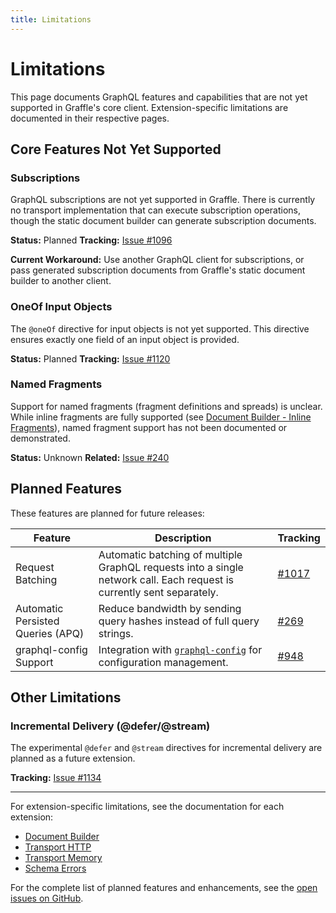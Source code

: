 ```yaml
---
title: Limitations
---
```


# Limitations

This page documents GraphQL features and capabilities that are not yet supported in Graffle's core client. Extension-specific limitations are documented in their respective pages.

## Core Features Not Yet Supported

### Subscriptions

GraphQL subscriptions are not yet supported in Graffle. There is currently no transport implementation that can execute subscription operations, though the static document builder can generate subscription documents.

**Status:** Planned
**Tracking:** [Issue #1096](https://github.com/graffle-js/graffle/issues/1096)

**Current Workaround:** Use another GraphQL client for subscriptions, or pass generated subscription documents from Graffle's static document builder to another client.

### OneOf Input Objects

The `@oneOf` directive for input objects is not yet supported. This directive ensures exactly one field of an input object is provided.

**Status:** Planned
**Tracking:** [Issue #1120](https://github.com/graffle-js/graffle/issues/1120)

### Named Fragments

Support for named fragments (fragment definitions and spreads) is unclear. While inline fragments are fully supported (see [Document Builder - Inline Fragments](/extensions/document-builder#inline-fragments)), named fragment support has not been documented or demonstrated.

**Status:** Unknown
**Related:** [Issue #240](https://github.com/graffle-js/graffle/issues/240)

## Planned Features

These features are planned for future releases:

| Feature | Description | Tracking |
|---------|-------------|----------|
| Request Batching | Automatic batching of multiple GraphQL requests into a single network call. Each request is currently sent separately. | [#1017](https://github.com/graffle-js/graffle/issues/1017) |
| Automatic Persisted Queries (APQ) | Reduce bandwidth by sending query hashes instead of full query strings. | [#269](https://github.com/graffle-js/graffle/issues/269) |
| graphql-config Support | Integration with [`graphql-config`](https://the-guild.dev/graphql/config) for configuration management. | [#948](https://github.com/graffle-js/graffle/issues/948) |

## Other Limitations

### Incremental Delivery (@defer/@stream)

The experimental `@defer` and `@stream` directives for incremental delivery are planned as a future extension.

**Tracking:** [Issue #1134](https://github.com/graffle-js/graffle/issues/1134)

---

For extension-specific limitations, see the documentation for each extension:

- [Document Builder](/extensions/document-builder)
- [Transport HTTP](/extensions/transport-http)
- [Transport Memory](/extensions/transport-memory)
- [Schema Errors](/extensions/schema-errors)

For the complete list of planned features and enhancements, see the [open issues on GitHub](https://github.com/graffle-js/graffle/issues).
